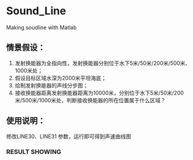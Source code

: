 # Sound_Line
Making soudline with Matlab
## 情景假设：
1. 发射换能器为全指向性，发射换能器分别位于水下5米/50米/200米/500米、1000米处；
2. 假设目标区域水深为2000米平坦海底；
3. 绘制发射换能器的声线分步图；
4. 接收换能器距离发射换能器距离为10000米，分别位于水下5米/50米/200米/500米/1000米处，判断接收换能器的所在位置属于什么区域？

## 使用说明：
修改LINE30、LINE31 参数，运行即可得到声速曲线图


### RESULT SHOWING
